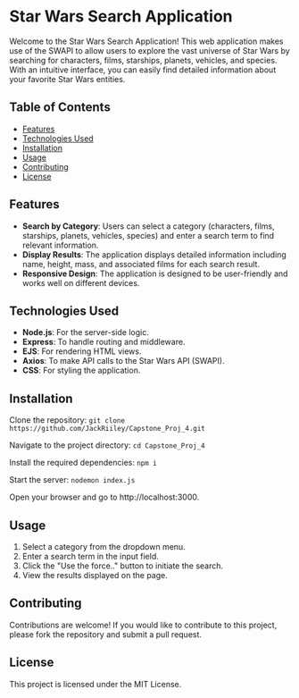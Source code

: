 # Star Wars Search Application

Welcome to the Star Wars Search Application! This web application makes use of the SWAPI to allow users to explore the vast universe of Star Wars by searching for characters, films, starships, planets, vehicles, and species. With an intuitive interface, you can easily find detailed information about your favorite Star Wars entities.

## Table of Contents
- [Features](#features)
- [Technologies Used](#technologies-used)
- [Installation](#installation)
- [Usage](#usage)
- [Contributing](#contributing)
- [License](#license)

## Features
- **Search by Category**: Users can select a category (characters, films, starships, planets, vehicles, species) and enter a search term to find relevant information.
- **Display Results**: The application displays detailed information including name, height, mass, and associated films for each search result.
- **Responsive Design**: The application is designed to be user-friendly and works well on different devices.

## Technologies Used
- **Node.js**: For the server-side logic.
- **Express**: To handle routing and middleware.
- **EJS**: For rendering HTML views.
- **Axios**: To make API calls to the Star Wars API (SWAPI).
- **CSS**: For styling the application.

## Installation
Clone the repository:
```git clone https://github.com/JackRiiley/Capstone_Proj_4.git```  

Navigate to the project directory:
```cd Capstone_Proj_4```  

Install the required dependencies:
```npm i```  

Start the server:
```nodemon index.js```  

Open your browser and go to http://localhost:3000.

## Usage
1. Select a category from the dropdown menu.
2. Enter a search term in the input field.
3. Click the "Use the force.." button to initiate the search.
4. View the results displayed on the page.
## Contributing
Contributions are welcome! If you would like to contribute to this project, please fork the repository and submit a pull request.

## License
This project is licensed under the MIT License.
